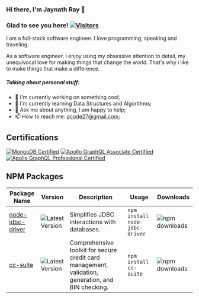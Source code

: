 ### Hi there, I'm Jaynath Ray 👋
### Glad to see you here! [![Visitors](https://visitor-badge.glitch.me/badge?page_id=jaynath-d.jaynath-d.github.io)](https://github.com/jaynath-d/jaynath-d.github.io)

I am a full-stack software engineer. I love programming, speaking and traveling.

As a software engineer, I enjoy using my obsessive attention to detail, my unequivocal love for making things that change the world. That's why i like to make things that make a difference.

##### Talking about personal stuff:
- 🧑 I'm currently working on something cool;
- 🚀 I'm currently learning Data Structures and Algorithms;
- 💬 Ask me about anything, I am happy to help;
- 📫 How to reach me: pcode27@gmail.com;

## Certifications

[![MongoDB Certified](https://img.shields.io/badge/MongoDB-Certified-brightgreen)](https://university.mongodb.com/certification)
[![Apollo GraphQL Associate Certified](https://img.shields.io/badge/Apollo%20GraphQL%20Associate-Certified-brightgreen)](https://www.apollographql.com/tutorials/certifications/1538d8cc-c461-49c4-95e4-884bbfb486ba)
[![Apollo GraphQL Professional Certified](https://img.shields.io/badge/Apollo%20GraphQL%20Professional-Certified-brightgreen)](https://www.apollographql.com/tutorials/certifications/fc1eada5-829e-441a-ae1d-8d04801eee32)

## NPM Packages

| Package Name       | Version   | Description                                       | Usage                                | Downloads   |
|------------------- |---------- |---------------------------------------------------|-------------------------------------|-------------|
| [node-jdbc-driver](https://www.npmjs.com/package/node-jdbc-driver)   | ![Latest Version](https://img.shields.io/github/v/release/jaynath-d/node-jdbc-driver)     | Simplifies JDBC interactions with databases.      | `npm install node-jdbc-driver`       | ![npm downloads](https://img.shields.io/npm/dw/node-jdbc-driver)|
| [cc-suite](https://www.npmjs.com/package/cc-suite)   | ![Latest Version](https://img.shields.io/github/v/release/jaynath-d/cc-suite)     | Comprehensive toolkit for secure credit card management, validation, generation, and BIN checking.       | `npm install cc-suite`       | ![npm downloads](https://img.shields.io/npm/dw/cc-suite)|



